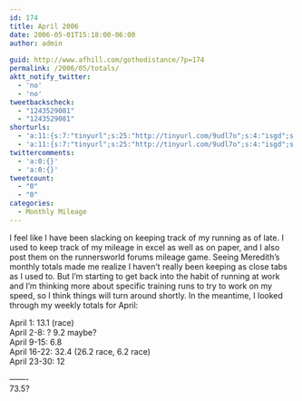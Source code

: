 ```yaml
---
id: 174
title: April 2006
date: 2006-05-01T15:18:00-06:00
author: admin
  
guid: http://www.afhill.com/gothedistance/?p=174
permalink: /2006/05/totals/
aktt_notify_twitter:
  - 'no'
  - 'no'
tweetbackscheck:
  - "1243529081"
  - "1243529081"
shorturls:
  - 'a:11:{s:7:"tinyurl";s:25:"http://tinyurl.com/9udl7o";s:4:"isgd";s:17:"http://is.gd/fjc1";s:5:"bitly";s:20:"http://bit.ly/3OqnTe";s:5:"snipr";s:22:"http://snipr.com/9sho2";s:5:"snurl";s:22:"http://snurl.com/9sho2";s:7:"snipurl";s:24:"http://snipurl.com/9sho2";s:4:"trim";s:17:"http://tr.im/4a0d";s:5:"adjix";s:207:"(10 Jan 2008 temporary restriction: API requires valid partnerID or partnerEmail key in request. Contact us if this affects you.) Invalid Adjix request. API documentation @ http://web.adjix.com/AdjixAPI.html";s:4:"advu";s:203:"(10 Jan 2008 temporary restriction: API requires valid partnerID or partnerEmail key in request. Contact us if this affects you.) Invalid Adjix request. API documentation @ http://web.ad.vu/AdjixAPI.html";s:4:"zima";s:19:"http://zi.ma/a64233";s:9:"permalink";s:51:"http://www.afhill.com/gothedistance/2006/05/totals/";}'
  - 'a:11:{s:7:"tinyurl";s:25:"http://tinyurl.com/9udl7o";s:4:"isgd";s:17:"http://is.gd/fjc1";s:5:"bitly";s:20:"http://bit.ly/3OqnTe";s:5:"snipr";s:22:"http://snipr.com/9sho2";s:5:"snurl";s:22:"http://snurl.com/9sho2";s:7:"snipurl";s:24:"http://snipurl.com/9sho2";s:4:"trim";s:17:"http://tr.im/4a0d";s:5:"adjix";s:207:"(10 Jan 2008 temporary restriction: API requires valid partnerID or partnerEmail key in request. Contact us if this affects you.) Invalid Adjix request. API documentation @ http://web.adjix.com/AdjixAPI.html";s:4:"advu";s:203:"(10 Jan 2008 temporary restriction: API requires valid partnerID or partnerEmail key in request. Contact us if this affects you.) Invalid Adjix request. API documentation @ http://web.ad.vu/AdjixAPI.html";s:4:"zima";s:19:"http://zi.ma/a64233";s:9:"permalink";s:51:"http://www.afhill.com/gothedistance/2006/05/totals/";}'
twittercomments:
  - 'a:0:{}'
  - 'a:0:{}'
tweetcount:
  - "0"
  - "0"
categories:
  - Monthly Mileage
---
```

I feel like I have been slacking on keeping track of my running as of late. I used to keep track of my mileage in excel as well as on paper, and I also post them on the runnersworld forums mileage game. Seeing Meredith&#8217;s monthly totals made me realize I haven&#8217;t really been keeping as close tabs as I used to. But I&#8217;m starting to get back into the habit of running at work and I&#8217;m thinking more about specific training runs to try to work on my speed, so I think things will turn around shortly. In the meantime, I looked through my weekly totals for April:

April 1: 13.1 (race)  
April 2-8: ? 9.2 maybe?  
April 9-15: 6.8  
April 16-22: 32.4 (26.2 race, 6.2 race)  
April 23-30: 12

&#8212;&#8212;-  
73.5?